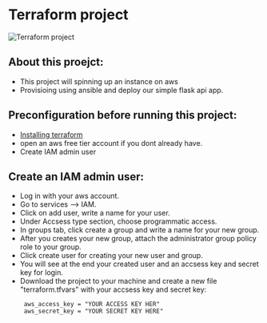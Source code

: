 # Terraform project
![Terraform project](https://user-images.githubusercontent.com/52320907/135708635-b58bd53c-0730-4de7-bdbe-df3dca0c6bd6.jpg)
 ## About this proejct:
 * This project will spinning up an instance on aws
 * Provisioing using ansible and deploy our simple flask api app.
 ## Preconfiguration before running this project:
 * <a href="https://learn.hashicorp.com/tutorials/terraform/install-cli">Installing terraform</a>
 * open an aws free tier account if you dont already have.
 * Create IAM admin user
 ## Create an IAM admin user:
 * Log in with your aws account.
 * Go to services --> IAM.
 * Click on add user, write a name for your user.
 * Under Accsess type section, choose programmatic access.
 * In groups tab, click create a group and write a name for your new group.
 * After you creates your new group, attach the administrator group policy role to your group.
 * Click create user for creating your new user and group.
 * You will see at the end your created user and an accsess key and secret key for login.
 * Download the project to your machine and create a new file "terraform.tfvars" with your accsess key and secret key:
   ```
    aws_access_key = "YOUR ACCESS KEY HER"
    aws_secret_key = "YOUR SECRET KEY HERE"
   ```
   
